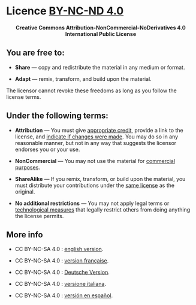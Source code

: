 # Licence [BY-NC-ND 4.0](https://creativecommons.org/licenses/by-nc-nd/4.0/legalcode)

<div align="center">
  <b>Creative Commons Attribution-NonCommercial-NoDerivatives 4.0 International Public License</b>
</div>

## You are free to:

* __Share__ — copy and redistribute the material in any medium or format.

* __Adapt__ — remix, transform, and build upon the material.

The licensor cannot revoke these freedoms as long as you follow the license terms.

## Under the following terms:

* __Attribution__ — You must give [appropriate credit](https://wiki.creativecommons.org/License_Versions#Detailed_attribution_comparison_chart), provide a link to the license, and [indicate if changes were made](https://wiki.creativecommons.org/License_Versions#Modifications_and_adaptations_must_be_marked_as_such). You may do so in any reasonable manner, but not in any way that suggests the licensor endorses you or your use.

* __NonCommercial__ — You may not use the material for [commercial purposes](https://creativecommons.org/faq/#does-my-use-violate-the-noncommercial-clause-of-the-licenses).

* __ShareAlike__ — If you remix, transform, or build upon the material, you must distribute your contributions under the [same license](https://wiki.creativecommons.org/FAQ#If_I_derive_or_adapt_material_offered_under_a_Creative_Commons_license.2C_which_CC_license.28s.29_can_I_use.3F) as the original.

* __No additional restrictions__ — You may not apply legal terms or [technological measures](https://wiki.creativecommons.org/License_Versions#Application_of_effective_technological_measures_by_users_of_CC-licensed_works_prohibited) that legally restrict others from doing anything the license permits.

## More info

* CC BY-NC-SA 4.0 : [english version](https://creativecommons.org/licenses/by-nc-nd/4.0/legalcode).

* CC BY-NC-SA 4.0 : [version française](https://creativecommons.org/licenses/by-nc-sa/4.0/deed.fr).

* CC BY-NC-SA 4.0 : [Deutsche Version](https://creativecommons.org/licenses/by-nc-sa/4.0/deed.de).

* CC BY-NC-SA 4.0 : [versione italiana](https://creativecommons.org/licenses/by-nc-sa/4.0/deed.it).

* CC BY-NC-SA 4.0 : [versión en español](https://creativecommons.org/licenses/by-nc-sa/4.0/deed.es).
